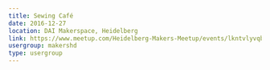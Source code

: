 ```yaml
---
title: Sewing Café
date: 2016-12-27
location: DAI Makerspace, Heidelberg
link: https://www.meetup.com/Heidelberg-Makers-Meetup/events/lkntvlyvqbkc/
usergroup: makershd
type: usergroup
---
```

